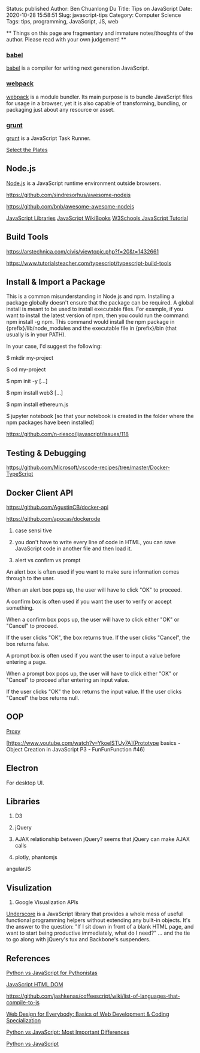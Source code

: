 Status: published
Author: Ben Chuanlong Du
Title: Tips on JavaScript
Date: 2020-10-28 15:58:51
Slug: javascript-tips
Category: Computer Science
Tags: tips, programming, JavaScript, JS, web

**
Things on this page are fragmentary and immature notes/thoughts of the author. 
Please read with your own judgement!
**

### [babel](https://github.com/babel/babel)
[babel](https://github.com/babel/babel)
is a compiler for writing next generation JavaScript.

### [webpack](https://webpack.js.org/)
[webpack](https://github.com/webpack/webpack)
is a module bundler. 
Its main purpose is to bundle JavaScript files for usage in a browser, 
yet it is also capable of transforming, bundling, or packaging just about any resource or asset.

### [grunt](https://github.com/gruntjs/grunt)
[grunt](https://github.com/gruntjs/grunt)
is a JavaScript Task Runner.

[Select the Plates](https://flukeout.github.io/)


## Node.js

[Node.js](https:/nodejs.org/en/) is a JavaScript runtime environment outside browsers.

https://github.com/sindresorhus/awesome-nodejs

https://github.com/bnb/awesome-awesome-nodejs
 
[JavaScript Libraries](http://javascriptlibraries.com/)
[JavaScript WikiBooks](http://en.wikibooks.org/wiki/JavaScript)
[W3Schools JavaScript Tutorial](http://www.w3schools.com/js/default.asp)

## Build Tools

https://arstechnica.com/civis/viewtopic.php?f=20&t=1432661

https://www.tutorialsteacher.com/typescript/typescript-build-tools

## Install & Import a Package

This is a common misunderstanding in Node.js and npm. Installing a package globally doesn't ensure that the package can be required. A global install is meant to be used to install executable files. For example, if you want to install the latest version of npm, then you could run the command: npm install -g npm. This command would install the npm package in {prefix}/lib/node_modules and the executable file in {prefix}/bin (that usually is in your PATH).

In your case, I'd suggest the following:

$ mkdir my-project

$ cd my-project

$ npm init -y
[...]

$ npm install web3
[...]

$ npm install ethereum.js

$ jupyter notebook
[so that your notebook is created in the folder where the npm packages have been installed]

https://github.com/n-riesco/ijavascript/issues/118

## Testing & Debugging

https://github.com/Microsoft/vscode-recipes/tree/master/Docker-TypeScript

## Docker Client API

https://github.com/AgustinCB/docker-api

https://github.com/apocas/dockerode


1. case sensi tive

2. you don't have to write every line of code in HTML,
    you can save JavaScript code in another file and then load it.


3. alert vs confirm vs prompt

An alert box is often used if you want to make sure information comes through to the user.

When an alert box pops up, the user will have to click "OK" to proceed.

A confirm box is often used if you want the user to verify or accept something.

When a confirm box pops up, the user will have to click either "OK" or "Cancel" to proceed.

If the user clicks "OK", the box returns true. If the user clicks "Cancel", the box returns false.

A prompt box is often used if you want the user to input a value before entering a page.

When a prompt box pops up, the user will have to click either "OK" or "Cancel" to proceed after entering an input value.

If the user clicks "OK" the box returns the input value. If the user clicks "Cancel" the box returns null.

## OOP 

[Proxy](https://developer.mozilla.org/en-US/docs/Web/JavaScript/Reference/Global_Objects/Proxy)

[https://www.youtube.com/watch?v=YkoelSTUy7A](Prototype basics - Object Creation in JavaScript P3 - FunFunFunction #46)


## Electron
For desktop UI.

## Libraries

1. D3

2. jQuery

3. AJAX relationship between jQuery? seems that jQuery can make AJAX calls

4. plotly, phantomjs

angularJS

## Visulization
1. Google Visualization APIs


[Underscore](http://underscorejs.org/)
is a JavaScript library that provides a whole mess of useful functional programming helpers without extending any built-in objects. 
It's the answer to the question: 
"If I sit down in front of a blank HTML page, 
and want to start being productive immediately, 
what do I need?" ... and the tie to go along with jQuery's tux and Backbone's suspenders. 

## References

[Python vs JavaScript for Pythonistas](https://realpython.com/python-vs-javascript/)

[JavaScript HTML DOM](https://www.w3schools.com/js/js_htmldom.asp)

https://github.com/jashkenas/coffeescript/wiki/list-of-languages-that-compile-to-js

[Web Design for Everybody: Basics of Web Development & Coding Specialization](https://www.coursera.org/specializations/web-design)

[Python vs JavaScript: Most Important Differences](https://hackr.io/blog/python-vs-javascript)

[Python vs JavaScript](https://www.educba.com/python-vs-javascript/)
